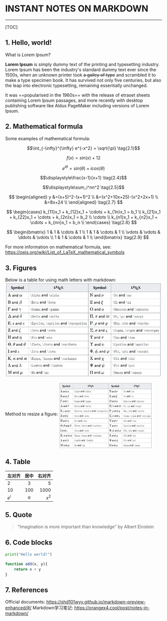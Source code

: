 # INSTANT NOTES ON MARKDOWN
---
[TOC]

## 1. Hello, world!
What is *Lorem Ipsum*?

**Lorem Ipsum** is simply dummy text of the printing and  typesetting industry. Lorem Ipsum has been the industry's  standard dummy text ever since the 1500s, when an unknown  printer took ~~a galley of type~~ and scrambled it to make a  type specimen book. It has survived not only five centuries, but also the leap into electronic typesetting,  remaining essentially unchanged. 

It was ==popularised in the 1960s== with the release of etraset sheets containing Lorem Ipsum passages, and more recently with desktop publishing software like Aldus PageMaker including versions of Lorem Ipsum.

## 2. Mathematical formula
Some examples of mathematical formula:

$$\int_{-\infty}^{\infty} e^{-x^2} = \sqrt{\pi} \tag{2.1}$$

$$f(x) = sin(x) + 12 \tag{2.2}$$

$$e^{i\theta} = sin(\theta) + icos(\theta) \tag{2.3}$$

$$\displaystyle\frac{x-1}{x+1} \tag{2.4}$$

$$\displaystyle\sum_i^nn^2 \tag{2.5}$$

$$
\begin{aligned}
y &=(x+5)^2-(x+1)^2 \\
&=(x^2+10x+25)-(x^2+2x+1) \\
&=8x+24 \\
\end{aligned}
\tag{2.7}
$$

$$
\begin{cases}
k_{11}x_1 + k_{12}x_1 + \cdots + k_{1n}x_1 = b_1 \\
k_{21}x_1 + k_{22}x_1 + \cdots + k_{2n}x_1 = b_2 \\
\cdots \\
k_{n1}x_1 + k_{n2}x_1 + \cdots + k_{nn}x_1 = b_n \\
\end{cases}
\tag{2.8}
$$

$$
\begin{bmatrix}
1 & 1 & \cdots & 1 \\
1 & 1 & \cdots & 1 \\
\vdots & \vdots & \ddots & \vdots \\
1 & 1 & \cdots & 1 \\
\end{bmatrix}
\tag{2.9}
$$

For more information on mathematical formula, see: https://oeis.org/wiki/List_of_LaTeX_mathematical_symbols

## 3. Figures
Below is a table for using math letters with markdown:
![Math letters -w150](math_letters.JPG)

Method to resize a figure:
<img src="math_letters.JPG" alt="Math letters" width="300" height="213" align="middle" />

## 4. Table
左对齐|居中|右对齐
:--|:--:|--:
2|3|5
10|100|1000
$e^i$|${\pi}$|$x^2$

## 5. Quote
> "Imagination is more important than knowledge"
> by Albert Einstein

## 6. Code blocks
``` python (cmd = true)
print("Hello world!")
```
```javascript {.line-numbers}
function add(x, y){
    return x + y
}
```

## 7. References
Official documents: https://shd101wyy.github.io/markdown-preview-enhanced/#/
Markdown学习笔记: https://orangex4.cool/post/notes-in-markdown/